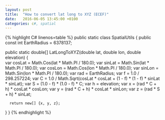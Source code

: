 ```yaml
---
layout: post
title:  "How to convert lat long to XYZ (ECEF)"
date:   2016-06-05 13:45:00 +0100
categories: c#, spatial
---
```


 
{% highlight C# linenos=table %}
public static class SpatialUtils
{
  public const int EarthRadius = 6378137; 

  public static double[] LatLongToXYZ(double lat, double lon, double elevation) 
  {        
      var cosLat = Math.Cos(lat * Math.PI / 180.0);
      var sinLat = Math.Sin(lat * Math.PI / 180.0);
      var cosLon = Math.Cos(lon * Math.PI / 180.0);
      var sinLon = Math.Sin(lon * Math.PI / 180.0);
      var rad = EarthRadius;
      var f = 1.0 / 298.257224;
      var C = 1.0 / Math.Sqrt(cosLat * cosLat + (1 - f) * (1 - f) * sinLat * sinLat); 
      var S = (1.0 - f) * (1.0 - f) * C;
      var h = elevation;
      var x = (rad * C + h) * cosLat * cosLon;
      var y = (rad * C + h) * cosLat * sinLon;
      var z = (rad * S + h) * sinLat;

      return new[] {x, y, z};
  }
}
{% endhighlight %} 
